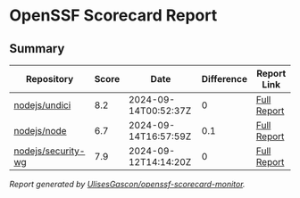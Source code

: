 # OpenSSF Scorecard Report

## Summary

| Repository | Score | Date | Difference | Report Link |
| -- | -- | -- | -- | -- |
| [nodejs/undici](https://github.com/nodejs/undici) | 8.2 | 2024-09-14T00:52:37Z | 0 | [Full Report](https://deps.dev/project/github/nodejs%2Fundici) |
| [nodejs/node](https://github.com/nodejs/node) | 6.7 | 2024-09-14T16:57:59Z | 0.1 | [Full Report](https://deps.dev/project/github/nodejs%2Fnode) |
| [nodejs/security-wg](https://github.com/nodejs/security-wg) | 7.9 | 2024-09-12T14:14:20Z | 0 | [Full Report](https://deps.dev/project/github/nodejs%2Fsecurity-wg) |

_Report generated by [UlisesGascon/openssf-scorecard-monitor](https://github.com/UlisesGascon/openssf-scorecard-monitor)._